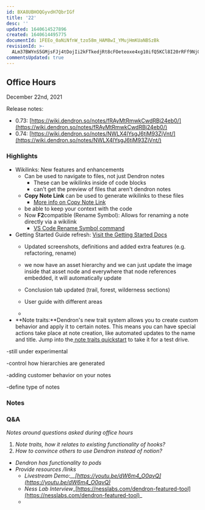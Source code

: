 ```yaml
---
id: BXA8UBHOQGyvdH7QbrIGf
title: '22'
desc: ''
updated: 1640614527896
created: 1640614495775
documentId: 1FEEo_0aNiNfnW_tzo58m_HAM8wI_YMujHmKUaNBSzBk
revisionId: >-
  ALm37BWYnS5GMjsFJj4tDojIi2kFTkedjRt8cFOeteoxe4xg10ifQ5KCl8I20rRFf9NjG3p7T5mthswsM5_9ag
commentsUpdated: true
---
```

## Office Hours

December 22nd, 2021

Release notes:

- 0.73: [https://wiki.dendron.so/notes/fRAyMtRmwkCwdRBj24eb0/](https://wiki.dendron.so/notes/fRAyMtRmwkCwdRBj24eb0/)
- 0.74: [https://wiki.dendron.so/notes/NWLX4IYsgJ6tjM93ZjVnt/](https://wiki.dendron.so/notes/NWLX4IYsgJ6tjM93ZjVnt/) 

### Highlights

- Wikilinks: New features and enhancements
  - Can be used to navigate to files, not just Dendron notes
    - These can be wikilinks inside of code blocks
    - can't get the preview of files that aren't dendron notes
  - **Copy Note Link** can be used to generate wikilinks to these files
    - [More info on Copy Note Link](https://wiki.dendron.so/notes/eea2b078-1acc-4071-a14e-18299fc28f47/#copy-note-link)
  - be able to keep your context with the code
  - Now **F2**compatible (Rename Symbol): Allows for renaming a note directly via a wikilink
    - [VS Code Rename Symbol command](https://code.visualstudio.com/docs/editor/refactoring#_rename-symbol)
- Getting Started Guide refresh: [Visit the Getting Started Docs](https://wiki.dendron.so/notes/678c77d9-ef2c-4537-97b5-64556d6337f1/)			
  - Updated screenshots, definitions and added extra features (e.g. refactoring, rename)
  - we now have an asset hierarchy and we can just update the image inside that asset node and everywhere that node references embedded, it will automatically update 
  - Conclusion tab updated (trail, forest, wilderness sections)
  - User guide with different areas

  - 
- **Note traits:**Dendron's new trait system allows you to create custom behavior and apply it to certain notes. This means you can have special actions take place at note creation, like automated updates to the name and title. Jump into the[ ](https://wiki.dendron.so/notes/EQoaBI8A0ZcswKQC3UMpO)[note traits quickstart](https://wiki.dendron.so/notes/EQoaBI8A0ZcswKQC3UMpO) to take it for a test drive.

-still under experimental

-control how hierarchies are generated

-adding customer behavior on your notes

-define type of notes

### Notes

### Q&A

_Notes around questions asked during office hours_

1. _Note traits, how it relates to existing functionality of hooks?_
1. _How to convince others to use Dendron instead of notion?_
- _Dendron has functionality to pods_
- _Provide resources /links_
  - _Livestream Demo:__[https://youtu.be/dW6m4_O0qvQ](https://youtu.be/dW6m4_O0qvQ)_
  - _Ness Lab Interview__[https://nesslabs.com/dendron-featured-tool](https://nesslabs.com/dendron-featured-tool)_
  - 

